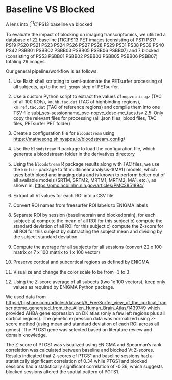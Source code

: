 # Baseline VS Blocked

A lens into $[^{11}C]$PS13 baseline va blocked 

To evaluate the impact of blocking on imaging transcriptomics, we utilized a database of 22 baseline [11C]PS13 PET images (consisting of PS11  PS17  PS19  PS20  PS21  PS23  PS24  PS26  PS27  PS28  PS29  PS31  PS38  PS39  PS40  PS42 PSBB01  PSBB02  PSBB03  PSBB05  PSBB06   PSBB07) and 7 blocked (consisting of PS53  PSBB01  PSBB02  PSBB03  PSBB05  PSBB06   PSBB07) totaling 29 images. 

Our general pipeline/workflow is as follows:
 
1. Use Bash shell scripting to semi-automate the PETsurfer processing of all subjects, up to the `mri_gtmpv` step of PETsurfer. 
2. Use a custom Python script to extract the values of `nopvc.nii.gz` (TAC of all 100 ROIs), `km.hb.tac.dat` (TAC of highbinding regions), `km.ref.tac.dat` (TAC of reference regions) and compile them into one TSV file subj_ses-sessionname_pvc-nopvc_desc-mc_tacs.tsv 
2.5: Only copy the relevant files for processing (all .json files, blood files, TAC files, PETsurfer PET folder)
3. Create a configuration file for `bloodstream` using https://mathesong.shinyapps.io/bloodstream_config/ 
4. Use the `bloodstream` R package to load the configuration file, which generate a bloodstream folder in the derivatives directory 
5. Using the `bloodstream` R package results along with TAC files, we use the `kinfitr` package to fit multilinear analysis-1(MA1) models, which uses both blood and imaging data and is known to perform better out of all available models (SRTM, SRTM2, MRTM1, MRTM2, MA1, etc.), as shown in: https://pmc.ncbi.nlm.nih.gov/articles/PMC3851894/

6. Extract all Vt values for each ROI into a CSV file
7. Convert ROI names from freesurfer ROI labels to ENIGMA labels
8. Separate ROI by session (baselinebrain and blockedbrain), for each subject: 
a) compute the mean of all ROI for this subject
b) compute the standard deviation of all ROI for this subject
c) compute the Z-score for all ROI for this subject by subtracting the subject mean and dividing by the subject standard deviation
9. Compute the average for all subjects for all sessions (convert 22 x 100 matrix or 7 x 100 matrix to 1 x 100 vector)
10. Preserve cortical and subcortical regions as defined by ENIGMA
11. Visualize and change the color scale to be from -3 to 3 

12. Using the Z-score average of all subects (two 1x 100 vectors), keep only values as required by ENIGMA Python package. 

We used data from https://figshare.com/articles/dataset/A_FreeSurfer_view_of_the_cortical_transcriptome_generated_from_the_Allen_Human_Brain_Atlas/1439749 which provided AHBA gene expression on DK atlas (only a few left regions plus all cortical regions). The genetic expression data was normalized using Z-score method (using mean and standard deviation of each ROI across all genes). The PTGS1 gene was selected based on literature review and domain knowledge. 

The Z-score of PTGS1 was visualized using ENIGMA and Spearman’s rank correlation was calculated between baseline and blocked Vt Z-scores. Results indicated that Z-scores of PTGS1 and baseline sessions had a statistically significant correlation of 0.34 while PTGS1 and blocked sessions had a statistically significant correlation of -0.36, which suggests blocked sessions altered the spatial pattern of PGTS1.




